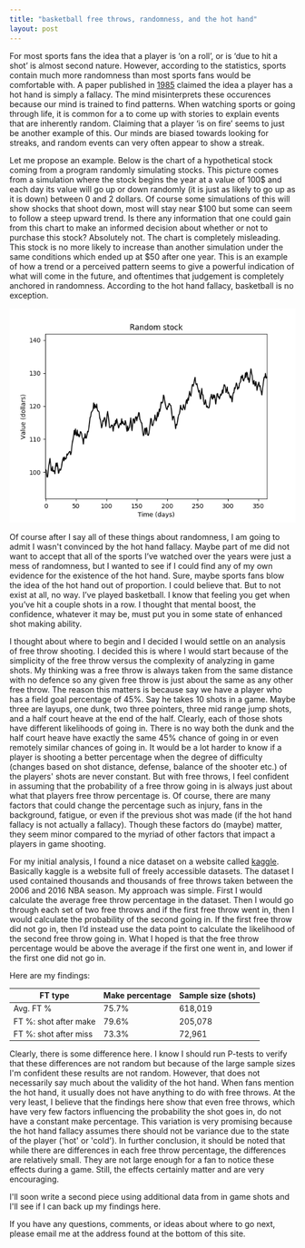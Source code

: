 ```yaml
---
title: "basketball free throws, randomness, and the hot hand"
layout: post
---
```


For most sports fans the idea that a player is ‘on a roll’, or is ‘due 
to hit a shot’ is almost second nature. However, according to the 
statistics, sports contain much more randomness than most sports fans 
would be comfortable with. A paper published in [1985][hothand-link] claimed the idea a 
player has a hot hand is simply a fallacy. The mind misinterprets these
occurences because our mind is trained to find patterns. When watching sports or going through life, 
it is common for a to come up with stories to explain events that are 
inherently random. Claiming that a player ‘is on fire’ seems to just be 
another example of this. Our minds are biased towards looking for 
streaks, and random events can very often appear to show a streak. 

Let me propose an example. Below is the chart of a hypothetical stock coming
from a program randomly simulating stocks. This picture comes from a simulation 
where the stock begins the year at a value of 100$ and each day its value 
will go up or down randomly (it is just as likely to go up as it is 
down) between 0 and 2 dollars. Of course some simulations of this will 
show shocks that shoot down, most will stay near $100 but some can seem 
to follow a steep upward trend. Is there any information that one could 
gain from this chart to make an informed decision about whether or not 
to purchase this stock? Absolutely not. The chart is completely 
misleading. This stock is no more likely to increase than another 
simulation under the same conditions which ended up at $50 after one 
year. This is an example of how a trend or a perceived pattern seems 
to give a powerful indication of what will come in the future, and 
oftentimes that judgement is completely anchored in randomness. 
According to the hot hand fallacy, basketball is no exception.

![stock](/assets/randstock.png)

Of course after I say all of
these things about randomness, I am going to admit I wasn't convinced by
the hot hand fallacy. Maybe part of me did not want to 
accept that all of the sports I’ve watched over the years were just a 
mess of randomness, but I wanted to see if I could find any of my own 
evidence for the existence of the hot hand. Sure, maybe sports fans 
blow the idea of the hot hand out of proportion. I could believe that. 
But to not exist at all, no way. I’ve played basketball. I know that 
feeling you get when you’ve hit a couple shots in a row. I thought that 
mental boost, the confidence, whatever it may be, must put you in some 
state of enhanced shot making ability. 

I thought about where to begin and I decided I would settle on an 
analysis of free throw shooting. I decided this is where I would start 
because of the simplicity of the free throw versus the complexity of 
analyzing in game shots. My thinking was a free throw is always taken 
from the same distance with no defence so any given free throw is just about 
the same as any other free throw. The reason this matters is because 
say we have a player who has a field goal percentage of 45%. Say he 
takes 10 shots in a game. Maybe three are layups, one dunk, two three 
pointers, three mid range jump shots, and a half court heave at the end 
of the half. Clearly, each of those shots have different likelihoods of 
going in. There is no way both the dunk and the half court heave have
exactly the same 45% chance of going in or even remotely similar chances
of going in. It would be a lot harder to know if a player 
is shooting a better percentage when the degree of difficulty (changes 
based on shot distance, defense, balance of the shooter etc.) of the 
players' shots are never 
constant. But with free throws, I feel confident in assuming that the 
probability of a free throw going in is always just about what that 
players free throw percentage is. Of course, there are many factors 
that could change the percentage such as injury, fans in the background, 
fatigue, or even if the previous shot was made (if the hot hand fallacy 
is not actually a fallacy). Though these factors do (maybe) matter, they 
seem minor compared to the myriad of other factors that impact a players 
in game shooting. 

For my initial analysis, I found a nice dataset on a website called 
[kaggle][kaggle-site]. Basically kaggle is a website full of freely 
accessible datasets. The dataset I used contained thousands 
and thousands of free throws taken between the 2006 and 2016 NBA season. 
My approach was simple. First I would calculate the average free throw 
percentage in the dataset. Then I would go through each set of two 
free throws and if the first free throw went in, then I would calculate 
the probability of the second going in. If the first free throw did not go in, 
then I’d instead use the data point to calculate the likelihood of the 
second free throw going in. What I hoped is that the free throw 
percentage would be above the average if the first one went in, and 
lower if the first one did not go in.

Here are my findings:

|FT type |Make percentage|Sample size (shots) | 
|--------|--------|---------|
|Avg. FT %| 75.7% | 618,019|
|FT %: shot after make|79.6% | 205,078|
|FT %: shot after miss|73.3% |72,961 |

Clearly, there is some difference here. I know I should run P-tests to 
verify that these differences are not random but because of the large
sample sizes I'm confident these results are not random. 
However, that  does not necessarily say much
about the validity of the hot hand. When fans mention the hot hand,
it usually does not have anything to do with free throws. At the very least,
I believe that the findings here show that even free throws, which have 
very few factors influencing the probability the shot goes in, do not have a constant 
make percentage. This variation is very promising because the 
hot hand fallacy assumes there should not be variance due to the 
state of the player ('hot' or 'cold'). In further conclusion, it should be noted
that while there are differences in each free throw percentage, the differences are relatively small. 
They are not large enough for a fan to notice these effects during a game. 
Still, the effects certainly matter and are very encouraging.

I'll soon write a second piece using additional data from in game shots 
and I'll see if I can back up my findings here. 

If you have any questions, comments, or ideas about where to go next,
please email me at the address found at the bottom of this site. 

[hothand-link]: https://en.wikipedia.org/wiki/Hot-hand_fallacy#1985_%22Hot_Hand_in_Basketball%22_paper
[kaggle-site]:  https://www.kaggle.com/

